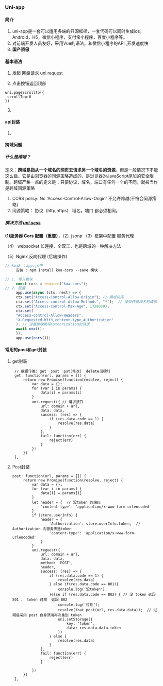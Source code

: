 ### Uni-app

#### 简介

1. uni-app是一套可以适用多端的开源框架，一套代码可以同时生成ios，Android，H5，微信小程序，支付宝小程序，百度小程序等。
2. 对前端开发人员友好，采用Vue的语法，和微信小程序的API ,开发速度快
3.  **国产骄傲**

#### 基本语法

1. 发起 网络请求   uni.request 

2.  点击按钮返回顶部 

   ``` vue
   uni.pageScrollTo({
   	scrollTop:0
   })
   ```

3. 

#### api封装

1. 

#### 跨域问题

##### 什么是跨域？

​	定义：**跨域是指从一个域名的网页去请求另一个域名的资源**。但是一般情况下不能这么做，它是由浏览器的同源策略造成的，是浏览器对JavaScript施加的安全限制。跨域严格一点的定义是：只要协议，域名，端口有任何一个的不同，就被当作是跨域同源策略

1.  CORS policy: No 'Access-Control-Allow-Origin'  不允许跨越(不符合同源策略)
2. 同源策略： 协议（http,https） 域名，端口 都必须相同。

##### 解决方法   [uni.scss](F:\Hbuilder项目\Sale\uni.scss) 

 **(1)服务器 Cors 配置（重要）**，（2）jsonp （3）框架中配置 服务代理

（4） websocket 长连接，全双工，也是跨域的一种解决方法

（5）Nginx 反向代理   (后端操作)

``` js
// koa2 ：app.js中 
     安装 : npm install koa-cors --save 模块
	 
// 1. 导入模块
     const cors = require("koa-cors");
// 2. 配置
     app.use(async (ctx, next) => {
     ctx.set("Access-Control-Allow-Origin"); // 跨域访问
     ctx.set("Access-control-Allow-Methods", "*");  // 接受任意域名的请求
     ctx.set("Access-Control-Max-Age", 1728000);
     ctx.set(
     "Access-control-Allow-Headers",
     "X-Requested-With,content-type,Authorization"
     ); // 设置接收携带Authorization的请求
     await next();
     }); 
     app.use(cors());
```

#### 常用的post和get封装

1. get封装

   ``` 
   	// 数据传输: get  post  put(修改)  delete(删除)
   	get: function(url, params = []) {
   		return new Promise(function(resolve, reject) {
   			var data = {};
   			for (var i in params) {
   				data[i] = params[i]
   			}
   			uni.request({ // 请求接口
   				url: domain + url,
   				data: data,
   				success: (res) => {
   					if (res.data.code == 1) {
   						resolve(res.data)
   					}
   				},
   				fail: function(err) {
   					reject(err)
   				}
   			})
   		})
   	},
   ```

2. Post封装

   ``` 
   post: function(url, params = []) {
   		return new Promise(function(resolve, reject) {
   			var data = {};
   			for (var i in params) {
   				data[i] = params[i]
   			}
   			let header = {  // 没token 的编码
   				'content-type': 'application/x-www-form-urlencoded'
   			}
   			if (store.userInfo) {
   				header = {
   					'Authorization': store.userInfo.token,  // Authorization 向服务传递token 
   					'content-type': 'application/x-www-form-urlencoded'
   				}
   			}
   			uni.request({
   				url: domain + url,
   				data: data,
   				method: 'POST',
   				header,
   				success: (res) => {
   					if (res.data.code == 1) {
   						resolve(res.data)
   					} else if(res.data.code == 801){
   						console.log('没token');
   					}else if (res.data.code == 802) { // 没 token 返回 801 ， token 过期  返回 802
   					    console.log('过期');
   						resolve(that.post(url, res.data.data));  // 过期后采用 post 自身调用再次拿到 token
   						uni.setStorage({
   							key: 'token',
   							data: res.data.data.token
   						})
   					} else {
   						resolve(res.data)
   					}
   				},
   				fail: function(err) {
   					reject(err)
   				}
   
   			})
   		})
   	},
   ```

   

 

